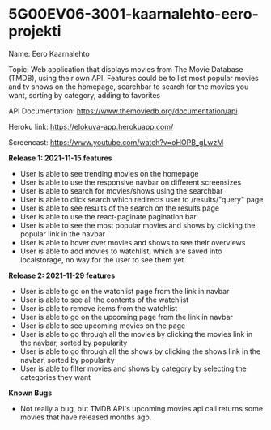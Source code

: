 # 5G00EV06-3001-kaarnalehto-eero-projekti

Name: Eero Kaarnalehto

Topic: Web application that displays movies from The Movie Database (TMDB), using their own API. Features could be to list most popular movies and tv shows on the
homepage, searchbar to search for the movies you want, sorting by category, adding to favorites

API Documentation: https://www.themoviedb.org/documentation/api

Heroku link: https://elokuva-app.herokuapp.com/

Screencast: https://www.youtube.com/watch?v=oHOPB_gLwzM

**Release 1: 2021-11-15 features**

- User is able to see trending movies on the homepage
- User is able to use the responsive navbar on different screensizes
- User is able to search for movies/shows using the searchbar
- User is able to click search which redirects user to /results/"query" page
- User is able to see results of the search on the results page
- User is able to use the react-paginate pagination bar
- User is able to see the most popular movies and shows by clicking the popular link in the navbar
- User is able to hover over movies and shows to see their overviews
- User is able to add movies to watchlist, which are saved into localstorage, no way for the user to see them yet.

**Release 2: 2021-11-29 features**

- User is able to go on the watchlist page from the link in navbar
- User is able to see all the contents of the watchlist
- User is able to remove items from the watchlist
- User is able to go on the upcoming page from the link in navbar
- User is able to see upcoming movies on the page
- User is able to go through all the movies by clicking the movies link in the navbar, sorted by popularity
- User is able to go through all the shows by clicking the shows link in the navbar, sorted by popularity
- User is able to filter movies and shows by category by selecting the categories they want

**Known Bugs**
- Not really a bug, but TMDB API's upcoming movies api call returns some movies that have released months ago.
